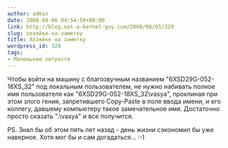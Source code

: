```yaml
---
author: admin
date: 2008-08-06 04:54:50+00:00
link: http://blog.not-a-kernel-guy.com/2008/08/05/329
slug: хозяйке-на-заметку
title: Хозяйке на заметку
wordpress_id: 329
tags:
- Маленькие хитрости
---
```


Чтобы войти на машину с благозвучным названием "6XSD29G-052-18XS_32" под локальным пользователем, не нужно набивать полное имя пользователя как "6XSD29G-052-18XS_32\vasya", проклиная при этом злого гения, запретившего Copy-Paste в поле ввода имени, и его коллегу, давшему компьютеру такое замечательное имя. Достаточно просто сказать ".\vasya" и все получится.

PS. Знал бы об этом пять лет назад - день жизни сэкономил бы уже наверное. Хотя мог бы и сам догадаться… :-)
